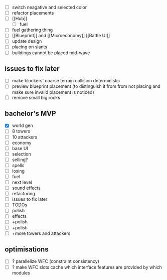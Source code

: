 - [ ] switch neagative and selected color
- [ ] refactor placements
- [ ] [[Hub]]
    - [ ] fuel
- [ ] fuel gathering thing
- [ ] [[Blueprint]] and [[Microeconomy]] [[Battle UI]]
- [ ] update design
- [ ] placing on slants
- [ ] buildings cannot be placed mid-wave

## issues to fix later
- [ ] make blockers' coarse terrain collision deterministic
- [ ] preview blueprint placement (to distinguish it from from not placing and make sure invalid placement is noticed)
- [ ] remove small big rocks

## bachelor's MVP
- [x] world gen
- [ ] 8 towers
- [ ] 10 attackers
- [ ] economy
- [ ] base UI
- [ ] selection
- [ ] selling?
- [ ] spells
- [ ] losing
- [ ] fuel
- [ ] next level
- [ ] sound effects
- [ ] refactoring
- [ ] issues to fix later
- [ ] TODOs
- [ ] polish
- [ ] effects
- [ ] +polish
- [ ] +polish
- [ ] +more towers and attackers
## optimisations
- [ ] ? parallelize WFC (constraint consistency)
- [ ] ? make WFC slots cache which interface features are provided by which modules
